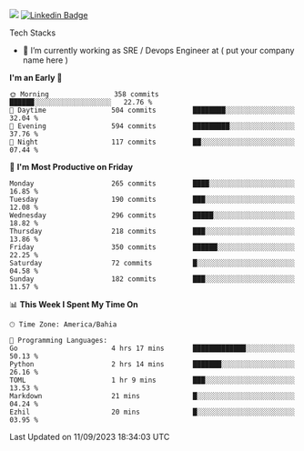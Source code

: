 ![](https://komarev.com/ghpvc/?username=miltlima&color=blue) [![Linkedin Badge](https://img.shields.io/badge/-LinkedIn-blue?style=flat-square&logo=Linkedin&logoColor=white&link=https://www.linkedin.com/in/miltonlimaj/)](https://www.linkedin.com/in/miltonlimaj/) 


Tech Stacks
                 

- 🔭 I’m currently working as SRE / Devops Engineer at ( put your company name here )


<!--START_SECTION:waka-->
**I'm an Early 🐤** 

```text
🌞 Morning                358 commits         ██████░░░░░░░░░░░░░░░░░░░   22.76 % 
🌆 Daytime                504 commits         ████████░░░░░░░░░░░░░░░░░   32.04 % 
🌃 Evening                594 commits         █████████░░░░░░░░░░░░░░░░   37.76 % 
🌙 Night                  117 commits         ██░░░░░░░░░░░░░░░░░░░░░░░   07.44 % 
```
📅 **I'm Most Productive on Friday** 

```text
Monday                   265 commits         ████░░░░░░░░░░░░░░░░░░░░░   16.85 % 
Tuesday                  190 commits         ███░░░░░░░░░░░░░░░░░░░░░░   12.08 % 
Wednesday                296 commits         █████░░░░░░░░░░░░░░░░░░░░   18.82 % 
Thursday                 218 commits         ███░░░░░░░░░░░░░░░░░░░░░░   13.86 % 
Friday                   350 commits         ██████░░░░░░░░░░░░░░░░░░░   22.25 % 
Saturday                 72 commits          █░░░░░░░░░░░░░░░░░░░░░░░░   04.58 % 
Sunday                   182 commits         ███░░░░░░░░░░░░░░░░░░░░░░   11.57 % 
```


📊 **This Week I Spent My Time On** 

```text
🕑︎ Time Zone: America/Bahia

💬 Programming Languages: 
Go                       4 hrs 17 mins       █████████████░░░░░░░░░░░░   50.13 % 
Python                   2 hrs 14 mins       ███████░░░░░░░░░░░░░░░░░░   26.16 % 
TOML                     1 hr 9 mins         ███░░░░░░░░░░░░░░░░░░░░░░   13.53 % 
Markdown                 21 mins             █░░░░░░░░░░░░░░░░░░░░░░░░   04.24 % 
Ezhil                    20 mins             █░░░░░░░░░░░░░░░░░░░░░░░░   03.95 % 
```


 Last Updated on 11/09/2023 18:34:03 UTC
<!--END_SECTION:waka-->
